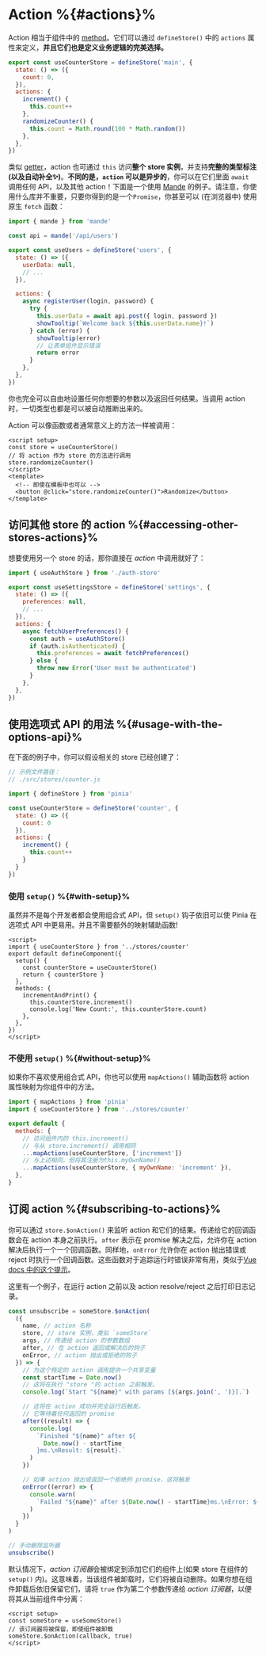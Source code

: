# Action %{#actions}%

<VueSchoolLink
  href="https://vueschool.io/lessons/synchronous-and-asynchronous-actions-in-pinia"
  title="Learn all about actions in Pinia"
/>

Action 相当于组件中的 [method](https://v3.vuejs.org/guide/data-methods.html#methods)。它们可以通过 `defineStore()` 中的 `actions` 属性来定义，**并且它们也是定义业务逻辑的完美选择。**

```js
export const useCounterStore = defineStore('main', {
  state: () => ({
    count: 0,
  }),
  actions: {
    increment() {
      this.count++
    },
    randomizeCounter() {
      this.count = Math.round(100 * Math.random())
    },
  },
})
```

类似 [getter](./getters.md)，action 也可通过 `this` 访问**整个 store 实例**，并支持**完整的类型标注(以及自动补全✨)**。**不同的是，`action` 可以是异步的**，你可以在它们里面 `await` 调用任何 API，以及其他 action！下面是一个使用 [Mande](https://github.com/posva/mande) 的例子。请注意，你使用什么库并不重要，只要你得到的是一个`Promise`，你甚至可以 (在浏览器中) 使用原生 `fetch` 函数：

```js
import { mande } from 'mande'

const api = mande('/api/users')

export const useUsers = defineStore('users', {
  state: () => ({
    userData: null,
    // ...
  }),

  actions: {
    async registerUser(login, password) {
      try {
        this.userData = await api.post({ login, password })
        showTooltip(`Welcome back ${this.userData.name}!`)
      } catch (error) {
        showTooltip(error)
        // 让表单组件显示错误
        return error
      }
    },
  },
})
```

你也完全可以自由地设置任何你想要的参数以及返回任何结果。当调用 action 时，一切类型也都是可以被自动推断出来的。

Action 可以像函数或者通常意义上的方法一样被调用：

```vue
<script setup>
const store = useCounterStore()
// 将 action 作为 store 的方法进行调用
store.randomizeCounter()
</script>
<template>
  <!-- 即使在模板中也可以 -->
  <button @click="store.randomizeCounter()">Randomize</button>
</template>
```

## 访问其他 store 的 action %{#accessing-other-stores-actions}%

想要使用另一个 store 的话，那你直接在 *action* 中调用就好了：

```js
import { useAuthStore } from './auth-store'

export const useSettingsStore = defineStore('settings', {
  state: () => ({
    preferences: null,
    // ...
  }),
  actions: {
    async fetchUserPreferences() {
      const auth = useAuthStore()
      if (auth.isAuthenticated) {
        this.preferences = await fetchPreferences()
      } else {
        throw new Error('User must be authenticated')
      }
    },
  },
})
```

## 使用选项式 API 的用法 %{#usage-with-the-options-api}%

<VueSchoolLink
  href="https://vueschool.io/lessons/access-pinia-actions-in-the-options-api"
  title="Access Pinia Getters via the Options API"
/>

在下面的例子中，你可以假设相关的 store 已经创建了：

```js
// 示例文件路径：
// ./src/stores/counter.js

import { defineStore } from 'pinia'

const useCounterStore = defineStore('counter', {
  state: () => ({
    count: 0
  }),
  actions: {
    increment() {
      this.count++
    }
  }
})
```

### 使用 `setup()` %{#with-setup}%

虽然并不是每个开发者都会使用组合式 API，但 `setup()` 钩子依旧可以使 Pinia 在选项式 API 中更易用。并且不需要额外的映射辅助函数!

```vue
<script>
import { useCounterStore } from '../stores/counter'
export default defineComponent({
  setup() {
    const counterStore = useCounterStore()
    return { counterStore }
  },
  methods: {
    incrementAndPrint() {
      this.counterStore.increment()
      console.log('New Count:', this.counterStore.count)
    },
  },
})
</script>
```

### 不使用 `setup()` %{#without-setup}%

如果你不喜欢使用组合式 API，你也可以使用 `mapActions()` 辅助函数将 action 属性映射为你组件中的方法。

```js
import { mapActions } from 'pinia'
import { useCounterStore } from '../stores/counter'

export default {
  methods: {
    // 访问组件内的 this.increment()
    // 与从 store.increment() 调用相同
    ...mapActions(useCounterStore, ['increment'])
    // 与上述相同，但将其注册为this.myOwnName()
    ...mapActions(useCounterStore, { myOwnName: 'increment' }),
  },
}
```

## 订阅 action %{#subscribing-to-actions}%

你可以通过 `store.$onAction()` 来监听 action 和它们的结果。传递给它的回调函数会在 action 本身之前执行。`after` 表示在 promise 解决之后，允许你在 action 解决后执行一个一个回调函数。同样地，`onError` 允许你在 action 抛出错误或 reject 时执行一个回调函数。这些函数对于追踪运行时错误非常有用，类似于[Vue docs 中的这个提示](https://v3.vuejs.org/guide/tooling/deployment.html#tracking-runtime-errors)。

这里有一个例子，在运行 action 之前以及 action resolve/reject 之后打印日志记录。

```js
const unsubscribe = someStore.$onAction(
  ({
    name, // action 名称
    store, // store 实例，类似 `someStore`
    args, // 传递给 action 的参数数组
    after, // 在 action 返回或解决后的钩子
    onError, // action 抛出或拒绝的钩子
  }) => {
    // 为这个特定的 action 调用提供一个共享变量
    const startTime = Date.now()
    // 这将在执行 "store "的 action 之前触发。
    console.log(`Start "${name}" with params [${args.join(', ')}].`)

    // 这将在 action 成功并完全运行后触发。
    // 它等待着任何返回的 promise
    after((result) => {
      console.log(
        `Finished "${name}" after ${
          Date.now() - startTime
        }ms.\nResult: ${result}.`
      )
    })

    // 如果 action 抛出或返回一个拒绝的 promise，这将触发
    onError((error) => {
      console.warn(
        `Failed "${name}" after ${Date.now() - startTime}ms.\nError: ${error}.`
      )
    })
  }
)

// 手动删除监听器
unsubscribe()
```

默认情况下，*action 订阅器*会被绑定到添加它们的组件上(如果 store 在组件的 `setup()` 内)。这意味着，当该组件被卸载时，它们将被自动删除。如果你想在组件卸载后依旧保留它们，请将 `true` 作为第二个参数传递给 *action 订阅器*，以便将其从当前组件中分离：

```vue
<script setup>
const someStore = useSomeStore()
// 该订阅器将被保留，即使组件被卸载
someStore.$onAction(callback, true)
</script>
```
